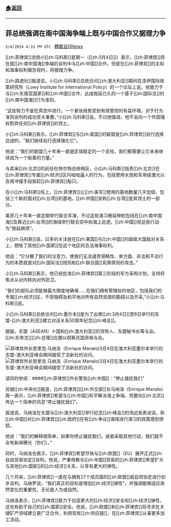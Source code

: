 ###  [:house:返回](README.md)
---


## 菲总统强调在南中国海争端上既与中国合作又据理力争
`3/4/2024 4:33 PM UTC ` [轉載自GNews](https://gnews.org/articles/2364343)

[[zh:菲律宾]]总统小[[zh:马科斯]]星期一（[[zh:3月4日]]）表示，[[zh:菲律宾]]将在就[[zh:南中国海]]争端的谈判中与[[zh:中国]]合作，但是在[[zh:菲律宾]]的主权和海事权利被忽视时，将据理力争。

[[zh:路透社]]报道说，小[[zh:马科斯]]总统访问[[zh:澳大利亚]]期间在洛伊国际政策研究所（Lowy Institute for International Policy）的一个论坛上说，他致力于与[[zh:东南亚国家]]和[[zh:中国]]合作，达成拖延已久的一个基于[[zh:国际法]]的[[zh:南中国海]]行为准则。

“这些努力不是在真空中进行。一个紧张局势受到有效管控的有益环境，对于行为准则谈判的成功至关重要，”小[[zh:马科斯]]说。不过他强调，他不会向一个外国强权割弃任何[[zh:菲律宾]]的领土。

小[[zh:马科斯]]表示，[[zh:菲律宾]]与[[zh:美国]]的联盟是[[zh:菲律宾]]自行选择达成的，“我们继续自行选择强化它”。

他说：“我们的联盟几十年来一直是区域稳定的一个支柱，我们都需要让它未来继续成为一个助善的力量。”

与其亲[[zh:北京]]的前任杜特尔特总统相反，小[[zh:马科斯]]指责[[zh:北京]]在[[zh:菲律宾]]专属[[zh:经济]]区内咄咄逼人的行为，包括使用水炮和军用级激光以及用冲撞手段驱赶[[zh:菲律宾]]船只。

在小[[zh:马科斯]]任上，[[zh:菲律宾]]让[[zh:美军]]使用的基地数量几乎加倍，包括三个新的面对[[zh:台湾]]的基地。[[zh:中国]]宣称[[zh:台湾]]是其领土的一部分。

美菲几十年来一直定期举行联合军演，不过这些演习被延伸到包括在[[zh:南中国海]]及靠近[[zh:台湾]]的海域举行联合空中和海上巡逻。[[zh:中国]]视这些行动为“挑起麻烦”。

小[[zh:马科斯]]说，过多的关注放在[[zh:美国]]与[[zh:中国]]的超级大国敌对关系上，牺牲了其他[[zh:国家]]在这个地区的合法海事权利。

他说：“它分散了我们的注意力，使我们无法谴责侵略性、单方面、非法和不法行为的本质就是对[[zh:国际法]]规则和[[zh:联合国]]宪章原则的攻击。”

小[[zh:马科斯]]表示，他已经批准[[zh:菲律宾]]第三阶段的军方采购计划，支持将焦点从对内转向对外防卫。

“我们的部队必须能够最大限度地确保……在我们拥有管辖权的地区，包括我们的专属[[zh:经济]]区，不受阻碍及和平地对所有自然资源的勘探以及开采,”小[[zh:马科斯]]说。

小[[zh:马科斯]]总统访问[[zh:墨尔本]]是为了出席[[zh:3月4日]]至6日举行的东盟-[[zh:澳大利亚]]建立对话关系50周年纪念[[zh:峰会]]。

据报，东盟（ASEAN）十国和[[zh:澳大利亚]]的领导人、东盟秘书长等与会。[[zh:东帝汶]][[zh:总理]]应邀以观察员国资格与会。

![菲律宾外长恩里克&#183;马纳洛（Enrique Manalo)3月4日在澳大利亚墨尔本举行的东盟-澳大利亚峰会期间接受了法新社的访问。](https://gdb.voanews.com/404851e3-7969-4ba1-af9b-65b2c80ca84f_w100_r1.jpg "菲律宾外长恩里克&#183;马纳洛（Enrique Manalo)3月4日在澳大利亚墨尔本举行的东盟-澳大利亚峰会期间接受了法新社的访问。") ![菲律宾外长恩里克&#183;马纳洛（Enrique Manalo)3月4日在澳大利亚墨尔本举行的东盟-澳大利亚峰会期间接受了法新社的访问。](https://gdb.voanews.com/404851e3-7969-4ba1-af9b-65b2c80ca84f_w100_r1.jpg "菲律宾外长恩里克&#183;马纳洛（Enrique Manalo)3月4日在澳大利亚墨尔本举行的东盟-澳大利亚峰会期间接受了法新社的访问。")

请同时参阅：####[[zh:菲律宾]]外长警告[[zh:中国]]：“停止骚扰我们”

另据[[zh:中央社]]报道，[[zh:菲律宾]][[zh:外交部]]长马纳洛（Enrique Manalo）周一表示，[[zh:菲律宾]]希望与[[zh:中国]]和平解决海上争端，但要向[[zh:北京]]传达一个简单的讯息“停止骚扰我们”。

报道说，马纳洛在东盟与[[zh:澳大利亚]]举行纪念[[zh:峰会]]的场边发表谈话，称[[zh:中国]]对[[zh:菲律宾]][[zh:政府]]在有[[zh:争议]]海域进行演习的政策感到愤怒。

他说：“我们的解释很简单，如果你停止骚扰我们，或者采取其他行动，我们就不会有新闻曝光（你们）。”

同时，马纳洛也表示，[[zh:菲律宾]]希望尽快与[[zh:欧盟]]（EU）展开正式[[zh:自由贸易协定]]谈判。他说，严重倚赖与[[zh:中国]]贸易的[[zh:菲律宾]]希望扩大与其他[[zh:国家]]的[[zh:经济]]关系，以享有更大的弹性。

几个月来，[[zh:菲律宾]]一直在与拥有27个成员国的[[zh:欧盟]]就自贸协定进行初步谈判。马纳罗说，“我们真正的目标是增加[[zh:经济]]弹性”，并强调能够适应突然变化的重要性，无论是人为或自然。

马纳洛表示，[[zh:菲律宾]]致力于创造更大的[[zh:经济]]安全和[[zh:经济]]弹性，这也有助于自己的[[zh:国家]]安全。他说，[[zh:欧盟]]和[[zh:菲律宾]]将寻求在关键矿产领域建立更广泛合作，利用现有[[zh:供应链]]，在[[zh:菲律宾]]从事更多加工活动。
